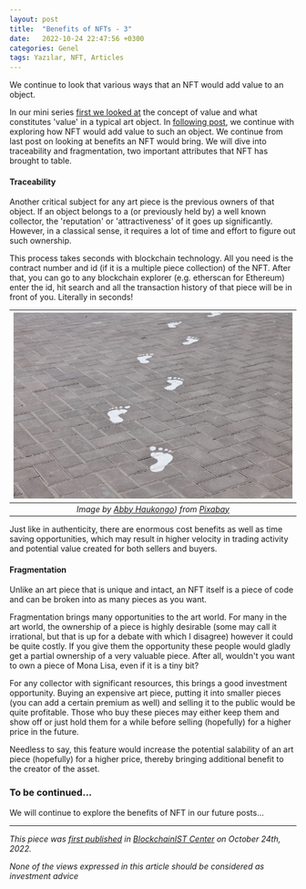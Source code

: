 ```yaml
---
layout: post
title:  "Benefits of NFTs - 3"
date:   2022-10-24 22:47:56 +0300
categories: Genel
tags: Yazılar, NFT, Articles
---
```


We continue to look that various ways that an NFT would add value to an object. 

In our mini series [first we looked at]((/genel/2022/08/19/what-are-the-benefits-of-NFTs.html)) the concept of value and what constitutes 'value' in a typical art object. In [following post](/genel/2022/09/25/what-are-the-benefits-of-NFTs-II.html), we continue with exploring how NFT would add value to such an object. We continue from last post on looking at benefits an NFT would bring. We will dive into traceability and fragmentation, two important attributes that NFT has brought to table. 

#### Traceability 
Another critical subject for any art piece is the previous owners of that object. If an object belongs to a (or previously held by) a well known collector, the 'reputation' or 'attractiveness' of it goes up significantly. However, in a classical sense, it requires a lot of time and effort to figure out such ownership. 

This process takes seconds with blockchain technology. All you need is the contract number and id (if it is a multiple piece collection) of the NFT. After that, you can go to any blockchain explorer (e.g. etherscan for Ethereum) enter the id, hit search and all the transaction history of that piece will be in front of you. Literally in seconds!

| ![footsteps](/assets/steps-3878604_800.jpg)|
|:--:| 
| *Image by [Abby Haukongo](https://pixabay.com/users/absteress-10996849/)) from [Pixabay](https://pixabay.com/)*|

Just like in authenticity, there are enormous cost benefits as well as time saving opportunities, which may result in higher velocity in trading activity and potential value created for both sellers and buyers. 

#### Fragmentation
Unlike an art piece that is unique and intact, an NFT itself is a piece of code and can be broken into as many pieces as you want.

Fragmentation brings many opportunities to the art world. For many in the art world, the ownership of a piece is highly desirable (some may call it irrational, but that is up for a debate with which I disagree) however it could be quite costly. If you give them the opportunity these people would gladly get a partial ownership of a very valuable piece. After all, wouldn't you want to own a piece of Mona Lisa, even if it is a tiny bit?

For any collector with significant resources, this brings a good investment opportunity. Buying an expensive art piece, putting it into smaller pieces (you can add a certain premium as well) and selling it to the public would be quite profitable. Those who buy these pieces may either keep them and show off or just hold them for a while before selling (hopefully) for a higher price in the future.

Needless to say, this feature would increase the potential salability of an art piece (hopefully) for a higher price, thereby bringing additional benefit to the creator of the asset.

### To be continued... 
We will continue to explore the benefits of NFT in our future posts... 


---
*This piece was [first published](https://medium.com/bcistcenter/benefits-of-nfts-iii-a8c996b8a7) in [BlockchainIST Center](https://medium.com/blockchainist-center) on October 24th, 2022.*

*None of the views expressed in this article should be considered as investment advice*
